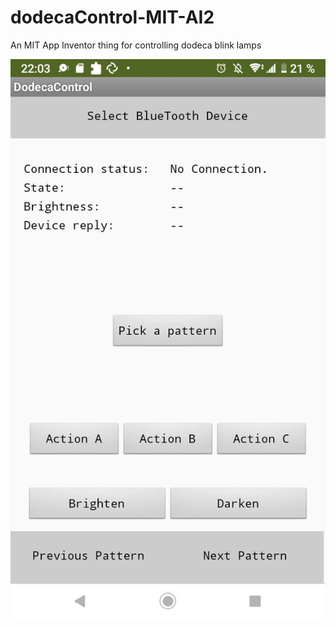 # dodecaControl-MIT-AI2
An MIT App Inventor thing for controlling dodeca blink lamps

![app screenshot](https://github.com/barafael/dodecaControl-MIT-AI2/raw/master/app.png)
